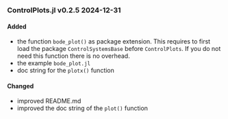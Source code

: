 ### ControlPlots.jl v0.2.5 2024-12-31
#### Added
- the function `bode_plot()` as package extension. This requires to first load the package `ControlSystemsBase` before `ControlPlots`. If you do not need this function there is no overhead.
- the example `bode_plot.jl`
- doc string for the `plotx()` function
#### Changed
- improved README.md
- improved the doc string of the `plot()` function
